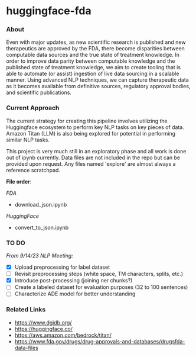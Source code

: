 # huggingface-fda

### About
   
Even with major updates, as new scientific research is published and new therapeutics are approved by the FDA, there become disparities between computable data sources and the true state of treatment knowledge. In order to improve data parity between computable knowledge and the published state of treatment knowledge, we aim to create tooling that is able to automate (or assist) ingestion of live data sourcing in a scalable manner. Using advanced NLP techniques, we can capture therapeutic data as it becomes available from definitive sources, regulatory approval bodies, and scientific publications. 

### Current Approach

The current strategy for creating this pipeline involves utilizing the Huggingface ecosystem to perform key NLP tasks on key pieces of data. Amazon Titan (LLM) is also being explored for potential in performing similar NLP tasks. 

This project is very much still in an exploratory phase and all work is done out of ipynb currently. Data files are not included in the repo but can be provided upon request. Any files named 'explore' are almost always a reference scratchpad.

**File order**:  
  
*FDA*  
- download_json.ipynb
  
*HuggingFace*  
- convert_to_json.ipynb

### TO DO  
*From 9/14/23 NLP Meeting:*
- [x] Upload preprocessing for label dataset
- [ ] Revisit preprocessing steps (white space, TM characters, splits, etc.)
- [x] Introduce post-processing (joining ner chunks?)
- [ ] Create a labeled dataset for evaluation purposes (32 to 100 sentences)
- [ ] Characterize ADE model for better understanding

### Related Links
- https://www.dgidb.org/
- https://huggingface.co/
- https://aws.amazon.com/bedrock/titan/
- https://www.fda.gov/drugs/drug-approvals-and-databases/drugsfda-data-files
